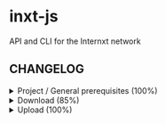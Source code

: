 # inxt-js
API and CLI for the Internxt network

## CHANGELOG

<details>
  <summary>Project / General prerequisites (100%)</summary>
  
- - [X] Create the project
- - [X] Typescript
- - [X] Install and configure dependencies
- - [X] Browserify: Make lib browser-compatible

</details>

<details>
  <summary>Download (85%)</summary>
  
- - [X] Research C project (download logic)
- - [X] Make API request
- - - [X] Request file info
- - - [X] Request file mirrors
- - [X] Get shards info
- - [X] Connect to nodes and download shards
- - - [X] Check shard integrity after download
- - - [X] Try to download shard again if it fails
- - [ ] Exchange reports for each shard downloaded
- - [X] FileMuxer
- - - [X] Get original code from js lib
- - - [X] Transcribe original code to TypeScript
- - - [X] Test
- - - [ ] Stop stream if shard integrity fails
- - - [X] Retry shard download if it fails (3-5 times)
- - - [X] If shard cannot be downloaded, request another mirror
- - - [X] Blacklist the failed mirror
- - - [X] Use some system to rewind stream and start again from the failed shard
- - - [ ] Report file progress
- - [X] Download file as a stream
- - - [X] Create a dummy Readable stream
- - - [X] Pipe stream to FileMuxer
- - [X] Recompose file
- - [X] Decrypt file
- - [ ] Serve file
- - - [ ] As path on CLI version
- - - [ ] As blob in Browser version
- - [X] Use erasure codes
- - - [X] Detect if file can be recovered (has erasure codes)
- - - [X] Detect if file NEEDS to be recovered (missing shards)
- - - [X] Use parity shards to recompose the missing shards

  </details>

<details>
  <summary>Upload (100%)</summary>

- - [X] Research C project
- - [X] Make API request
- - [X] Analize file info
- - [X] Encrypt the file
- - [X] File Demuxer
- - - [X] Calculate the suitable size of shards
- - - [X] Split file into shards (all w/ same size)
- - - [X] Upload as a stream
- - - [X] Report upload progress
- - [x] Publish shards on nodes
- - [X] Check if shards are published
- - [X] Exchange reports for each shard uploaded (to trigger mirror creation)
- - [X] Create parity shards with erasure codes
- - [X] Publish all file info into the bucket

</details>

